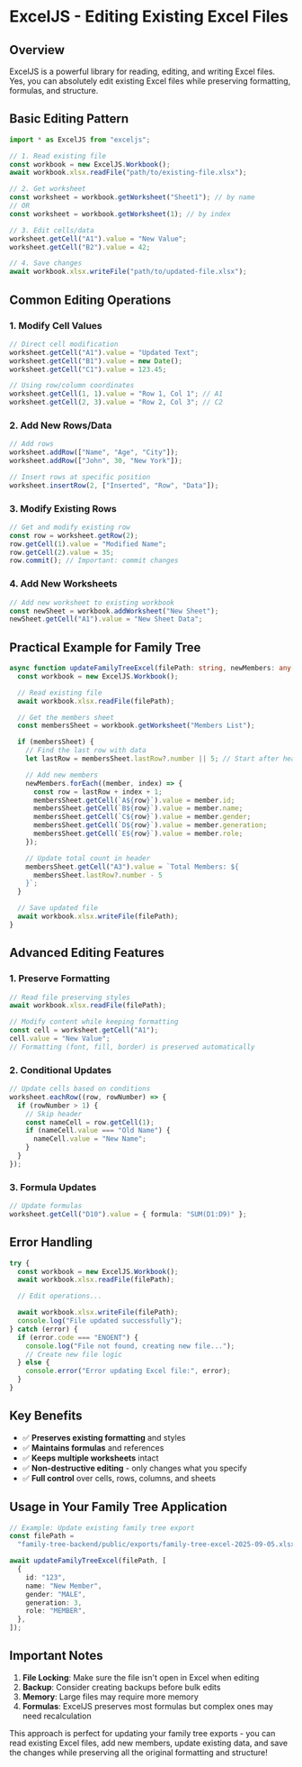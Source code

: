 # ExcelJS - Editing Existing Excel Files

## Overview

ExcelJS is a powerful library for reading, editing, and writing Excel files. Yes, you can absolutely edit existing Excel files while preserving formatting, formulas, and structure.

## Basic Editing Pattern

```typescript
import * as ExcelJS from "exceljs";

// 1. Read existing file
const workbook = new ExcelJS.Workbook();
await workbook.xlsx.readFile("path/to/existing-file.xlsx");

// 2. Get worksheet
const worksheet = workbook.getWorksheet("Sheet1"); // by name
// OR
const worksheet = workbook.getWorksheet(1); // by index

// 3. Edit cells/data
worksheet.getCell("A1").value = "New Value";
worksheet.getCell("B2").value = 42;

// 4. Save changes
await workbook.xlsx.writeFile("path/to/updated-file.xlsx");
```

## Common Editing Operations

### 1. Modify Cell Values

```typescript
// Direct cell modification
worksheet.getCell("A1").value = "Updated Text";
worksheet.getCell("B1").value = new Date();
worksheet.getCell("C1").value = 123.45;

// Using row/column coordinates
worksheet.getCell(1, 1).value = "Row 1, Col 1"; // A1
worksheet.getCell(2, 3).value = "Row 2, Col 3"; // C2
```

### 2. Add New Rows/Data

```typescript
// Add rows
worksheet.addRow(["Name", "Age", "City"]);
worksheet.addRow(["John", 30, "New York"]);

// Insert rows at specific position
worksheet.insertRow(2, ["Inserted", "Row", "Data"]);
```

### 3. Modify Existing Rows

```typescript
// Get and modify existing row
const row = worksheet.getRow(2);
row.getCell(1).value = "Modified Name";
row.getCell(2).value = 35;
row.commit(); // Important: commit changes
```

### 4. Add New Worksheets

```typescript
// Add new worksheet to existing workbook
const newSheet = workbook.addWorksheet("New Sheet");
newSheet.getCell("A1").value = "New Sheet Data";
```

## Practical Example for Family Tree

```typescript
async function updateFamilyTreeExcel(filePath: string, newMembers: any[]) {
  const workbook = new ExcelJS.Workbook();

  // Read existing file
  await workbook.xlsx.readFile(filePath);

  // Get the members sheet
  const membersSheet = workbook.getWorksheet("Members List");

  if (membersSheet) {
    // Find the last row with data
    let lastRow = membersSheet.lastRow?.number || 5; // Start after headers

    // Add new members
    newMembers.forEach((member, index) => {
      const row = lastRow + index + 1;
      membersSheet.getCell(`A${row}`).value = member.id;
      membersSheet.getCell(`B${row}`).value = member.name;
      membersSheet.getCell(`C${row}`).value = member.gender;
      membersSheet.getCell(`D${row}`).value = member.generation;
      membersSheet.getCell(`E${row}`).value = member.role;
    });

    // Update total count in header
    membersSheet.getCell("A3").value = `Total Members: ${
      membersSheet.lastRow?.number - 5
    }`;
  }

  // Save updated file
  await workbook.xlsx.writeFile(filePath);
}
```

## Advanced Editing Features

### 1. Preserve Formatting

```typescript
// Read file preserving styles
await workbook.xlsx.readFile(filePath);

// Modify content while keeping formatting
const cell = worksheet.getCell("A1");
cell.value = "New Value";
// Formatting (font, fill, border) is preserved automatically
```

### 2. Conditional Updates

```typescript
// Update cells based on conditions
worksheet.eachRow((row, rowNumber) => {
  if (rowNumber > 1) {
    // Skip header
    const nameCell = row.getCell(1);
    if (nameCell.value === "Old Name") {
      nameCell.value = "New Name";
    }
  }
});
```

### 3. Formula Updates

```typescript
// Update formulas
worksheet.getCell("D10").value = { formula: "SUM(D1:D9)" };
```

## Error Handling

```typescript
try {
  const workbook = new ExcelJS.Workbook();
  await workbook.xlsx.readFile(filePath);

  // Edit operations...

  await workbook.xlsx.writeFile(filePath);
  console.log("File updated successfully");
} catch (error) {
  if (error.code === "ENOENT") {
    console.log("File not found, creating new file...");
    // Create new file logic
  } else {
    console.error("Error updating Excel file:", error);
  }
}
```

## Key Benefits

- ✅ **Preserves existing formatting** and styles
- ✅ **Maintains formulas** and references
- ✅ **Keeps multiple worksheets** intact
- ✅ **Non-destructive editing** - only changes what you specify
- ✅ **Full control** over cells, rows, columns, and sheets

## Usage in Your Family Tree Application

```typescript
// Example: Update existing family tree export
const filePath =
  "family-tree-backend/public/exports/family-tree-excel-2025-09-05.xlsx";

await updateFamilyTreeExcel(filePath, [
  {
    id: "123",
    name: "New Member",
    gender: "MALE",
    generation: 3,
    role: "MEMBER",
  },
]);
```

## Important Notes

1. **File Locking**: Make sure the file isn't open in Excel when editing
2. **Backup**: Consider creating backups before bulk edits
3. **Memory**: Large files may require more memory
4. **Formulas**: ExcelJS preserves most formulas but complex ones may need recalculation

This approach is perfect for updating your family tree exports - you can read existing Excel files, add new members, update existing data, and save the changes while preserving all the original formatting and structure!
